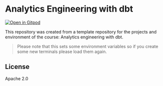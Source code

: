 # Analytics Engineering with dbt

[![Open in Gitpod](https://gitpod.io/button/open-in-gitpod.svg)](https://gitpod.io/#https://github.com/ramnathv/dbt-explore)

This repository was created from a template repository for the projects and environment of the course: Analytics engineering with dbt.

> Please note that this sets some environment variables so if you create some new terminals please load them again.

## License

Apache 2.0
